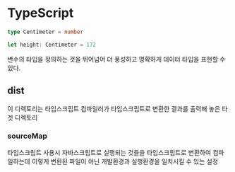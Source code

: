# TypeScript

``` typescript
type Centimeter = number

let height: Centimeter = 172
```

변수의 타입을 정의하는 것을 뛰어넘어 더 풍성하고 명확하게 데이터 타입을 표현할 수 있다.


## dist
이 디렉토리는 타입스크립트 컴파일러가 타입스크립트로 변환한 결과를 출력해 놓은 타겟 디렉토리
### sourceMap
타입스크립트 사용시 자바스크립트로 실행되는 것들을 타입스크립트로 변환하여 컴파일하는데 이렇게 변환된 파일이 아닌 개발환경과 실행환경을 일치시킬 수 있는 설정
